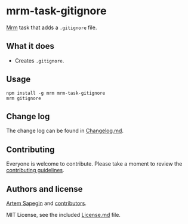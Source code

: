 # mrm-task-gitignore

[Mrm](https://github.com/sapegin/mrm) task that adds a `.gitignore` file.

## What it does

* Creates `.gitignore`.

## Usage

```
npm install -g mrm mrm-task-gitignore
mrm gitignore
```

## Change log

The change log can be found in [Changelog.md](Changelog.md).

## Contributing

Everyone is welcome to contribute. Please take a moment to review the [contributing guidelines](../Contributing.md).

## Authors and license

[Artem Sapegin](http://sapegin.me) and [contributors](https://github.com/sapegin/mrm-tasks/graphs/contributors).

MIT License, see the included [License.md](License.md) file.
